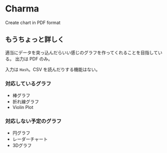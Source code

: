 # Charma

Create chart in PDF format

## もうちょっと詳しく

適当にデータを突っ込んだらいい感じのグラフを作ってくれることを目指している。
出力は PDF のみ。

入力は `Hash`。CSV を読んだりする機能はない。

### 対応しているグラフ

* 棒グラフ
* 折れ線グラフ
* Violin Plot

### 対応しない予定のグラフ

* 円グラフ
* レーダーチャート
* 3Dグラフ
